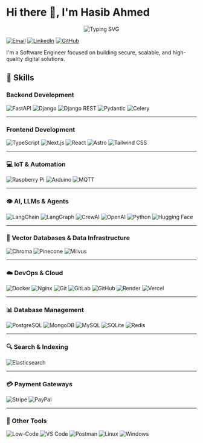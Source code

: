 # Hi there 👋, I'm **Hasib Ahmed**

<div align="center">

<img src="https://readme-typing-svg.demolab.com?font=JetBrains+Mono&weight=600&size=28&duration=3000&pause=1000&color=0EA5E9&center=true&vCenter=true&multiline=true&width=800&height=100&lines=Software+Engineer;AI+%26+Agentic+Systems+Developer;" alt="Typing SVG" />

</div>
  
[![Email](https://img.shields.io/badge/Email-D14836?style=for-the-badge&logo=gmail&logoColor=white)](mailto:hasibahmed1729@gmail.com)
[![LinkedIn](https://img.shields.io/badge/LinkedIn-0077B5?style=for-the-badge&logo=linkedin&logoColor=white)](https://linkedin.com/in/hasib-ahmed-517994199)
[![GitHub](https://img.shields.io/badge/GitHub-100000?style=for-the-badge&logo=github&logoColor=white)](https://github.com/hasib105)


</div>

I'm a Software Engineer focused on building secure, scalable, and high-quality digital solutions.

## 🧠 **Skills**

### **Backend Development**
![FastAPI](https://img.shields.io/badge/FastAPI-009688?style=for-the-badge&logo=fastapi&logoColor=white)
![Django](https://img.shields.io/badge/Django-092E20?style=for-the-badge&logo=django&logoColor=white)
![Django REST](https://img.shields.io/badge/Django_REST-ff1709?style=for-the-badge&logo=django&logoColor=white)
![Pydantic](https://img.shields.io/badge/Pydantic-E92063?style=for-the-badge&logo=pydantic&logoColor=white)
![Celery](https://img.shields.io/badge/Celery-37B24D?style=for-the-badge&logo=celery&logoColor=white)

---

### **Frontend Development**
![TypeScript](https://img.shields.io/badge/TypeScript-007ACC?style=for-the-badge&logo=typescript&logoColor=white)
![Next.js](https://img.shields.io/badge/Next.js-000000?style=for-the-badge&logo=nextdotjs&logoColor=white)
![React](https://img.shields.io/badge/React-20232A?style=for-the-badge&logo=react&logoColor=61DAFB)
![Astro](https://img.shields.io/badge/Astro-FF5D01?style=for-the-badge&logo=astro&logoColor=white)
![Tailwind CSS](https://img.shields.io/badge/Tailwind_CSS-38B2AC?style=for-the-badge&logo=tailwind-css&logoColor=white)

---

### **💻 IoT & Automation**
![Raspberry Pi](https://img.shields.io/badge/Raspberry_Pi-C51A4A?style=for-the-badge&logo=raspberrypi&logoColor=white)
![Arduino](https://img.shields.io/badge/Arduino-00979D?style=for-the-badge&logo=arduino&logoColor=white)
![MQTT](https://img.shields.io/badge/MQTT-660066?style=for-the-badge&logo=eclipsemosquitto&logoColor=white)

---

### **👁️ AI, LLMs & Agents**
![LangChain](https://img.shields.io/badge/LangChain-1C1C1C?style=for-the-badge&logo=openai&logoColor=white)
![LangGraph](https://img.shields.io/badge/LangGraph-0078D4?style=for-the-badge&logo=graph&logoColor=white)
![CrewAI](https://img.shields.io/badge/CrewAI-FF6F00?style=for-the-badge&logo=ai&logoColor=white)
![OpenAI](https://img.shields.io/badge/OpenAI-412991?style=for-the-badge&logo=openai&logoColor=white)
![Python](https://img.shields.io/badge/Python-3776AB?style=for-the-badge&logo=python&logoColor=white)
![Hugging Face](https://img.shields.io/badge/Hugging_Face-FFD21E?style=for-the-badge&logo=huggingface&logoColor=black)

---

### **🧩 Vector Databases & Data Infrastructure**
![Chroma](https://img.shields.io/badge/Chroma-3E00FF?style=for-the-badge&logoColor=white)
![Pinecone](https://img.shields.io/badge/Pinecone-00AEEF?style=for-the-badge&logo=pinecone&logoColor=white)
![Milvus](https://img.shields.io/badge/Milvus-00BFA5?style=for-the-badge&logo=milvus&logoColor=white)

---

### **☁️ DevOps & Cloud**
![Docker](https://img.shields.io/badge/Docker-2496ED?style=for-the-badge&logo=docker&logoColor=white)
![Nginx](https://img.shields.io/badge/Nginx-009639?style=for-the-badge&logo=nginx&logoColor=white)
![Git](https://img.shields.io/badge/Git-F05032?style=for-the-badge&logo=git&logoColor=white)
![GitLab](https://img.shields.io/badge/GitLab-FCA121?style=for-the-badge&logo=gitlab&logoColor=white)
![GitHub](https://img.shields.io/badge/GitHub-181717?style=for-the-badge&logo=github&logoColor=white)
![Render](https://img.shields.io/badge/Render-46E3B7?style=for-the-badge&logo=render&logoColor=black)
![Vercel](https://img.shields.io/badge/Vercel-000000?style=for-the-badge&logo=vercel&logoColor=white)

---

### **📊 Database Management**
![PostgreSQL](https://img.shields.io/badge/PostgreSQL-4169E1?style=for-the-badge&logo=postgresql&logoColor=white)
![MongoDB](https://img.shields.io/badge/MongoDB-4EA94B?style=for-the-badge&logo=mongodb&logoColor=white)
![MySQL](https://img.shields.io/badge/MySQL-4479A1?style=for-the-badge&logo=mysql&logoColor=white)
![SQLite](https://img.shields.io/badge/SQLite-003B57?style=for-the-badge&logo=sqlite&logoColor=white)
![Redis](https://img.shields.io/badge/Redis-DC382D?style=for-the-badge&logo=redis&logoColor=white)

---

### **🔍 Search & Indexing**
![Elasticsearch](https://img.shields.io/badge/Elasticsearch-005571?style=for-the-badge&logo=elasticsearch&logoColor=white)

---

### **💳 Payment Gateways**
![Stripe](https://img.shields.io/badge/Stripe-008CDD?style=for-the-badge&logo=stripe&logoColor=white)
![PayPal](https://img.shields.io/badge/PayPal-00457C?style=for-the-badge&logo=paypal&logoColor=white)

---

### **🧰 Other Tools**
![Low-Code](https://img.shields.io/badge/Low--Code-00A98F?style=for-the-badge&logo=microsoftpowerapps&logoColor=white)
![VS Code](https://img.shields.io/badge/VS_Code-0078D4?style=for-the-badge&logo=visualstudiocode&logoColor=white)
![Postman](https://img.shields.io/badge/Postman-FF6C37?style=for-the-badge&logo=postman&logoColor=white)
![Linux](https://img.shields.io/badge/Linux-FCC624?style=for-the-badge&logo=linux&logoColor=black)
![Windows](https://img.shields.io/badge/Windows-0078D6?style=for-the-badge&logo=windows&logoColor=white)
